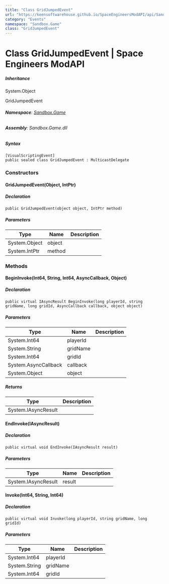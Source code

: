 ```yaml
---
title: "Class GridJumpedEvent"
url: "https://keensoftwarehouse.github.io/SpaceEngineersModAPI/api/Sandbox.Game.GridJumpedEvent.html"
category: "Events"
namespace: "Sandbox.Game"
class: "GridJumpedEvent"
---
```


# Class GridJumpedEvent | Space Engineers ModAPI

##### Inheritance

System.Object

GridJumpedEvent

###### **Namespace**: [Sandbox.Game](https://keensoftwarehouse.github.io/SpaceEngineersModAPI/api/Sandbox.Game.html)

###### **Assembly**: Sandbox.Game.dll

##### Syntax

```
[VisualScriptingEvent]
public sealed class GridJumpedEvent : MulticastDelegate
```

### Constructors

#### GridJumpedEvent(Object, IntPtr)

##### Declaration

```
public GridJumpedEvent(object object, IntPtr method)
```

##### Parameters

| Type | Name | Description |
| --- | --- | --- |
| System.Object | object |     |
| System.IntPtr | method |     |

### Methods

#### BeginInvoke(Int64, String, Int64, AsyncCallback, Object)

##### Declaration

```
public virtual IAsyncResult BeginInvoke(long playerId, string gridName, long gridId, AsyncCallback callback, object object)
```

##### Parameters

| Type | Name | Description |
| --- | --- | --- |
| System.Int64 | playerId |     |
| System.String | gridName |     |
| System.Int64 | gridId |     |
| System.AsyncCallback | callback |     |
| System.Object | object |     |

##### Returns

| Type | Description |
| --- | --- |
| System.IAsyncResult |     |

#### EndInvoke(IAsyncResult)

##### Declaration

```
public virtual void EndInvoke(IAsyncResult result)
```

##### Parameters

| Type | Name | Description |
| --- | --- | --- |
| System.IAsyncResult | result |     |

#### Invoke(Int64, String, Int64)

##### Declaration

```
public virtual void Invoke(long playerId, string gridName, long gridId)
```

##### Parameters

| Type | Name | Description |
| --- | --- | --- |
| System.Int64 | playerId |     |
| System.String | gridName |     |
| System.Int64 | gridId |     |